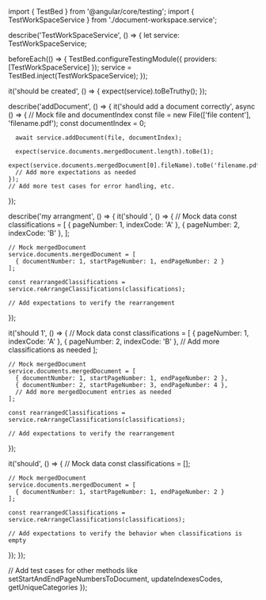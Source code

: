 import { TestBed } from '@angular/core/testing';
import { TestWorkSpaceService } from './document-workspace.service';

describe('TestWorkSpaceService', () => {
  let service: TestWorkSpaceService;

  beforeEach(() => {
    TestBed.configureTestingModule({
      providers: [TestWorkSpaceService]
    });
    service = TestBed.inject(TestWorkSpaceService);
  });

  it('should be created', () => {
    expect(service).toBeTruthy();
  });

  describe('addDocument', () => {
    it('should add a document correctly', async () => {
      // Mock file and documentIndex
      const file = new File(['file content'], 'filename.pdf');
      const documentIndex = 0;

      await service.addDocument(file, documentIndex);

      expect(service.documents.mergedDocument.length).toBe(1);
      expect(service.documents.mergedDocument[0].fileName).toBe('filename.pdf');
      // Add more expectations as needed
    });
    // Add more test cases for error handling, etc.
  });

describe('my arrangment', () => {
  it('should ', () => {
    // Mock data
    const classifications = [
      { pageNumber: 1, indexCode: 'A' },
      { pageNumber: 2, indexCode: 'B' },
    ];

    // Mock mergedDocument
    service.documents.mergedDocument = [
      { documentNumber: 1, startPageNumber: 1, endPageNumber: 2 }
    ];

    const rearrangedClassifications = service.reArrangeClassifications(classifications);

    // Add expectations to verify the rearrangement
  });

  it('should  1', () => {
    // Mock data
    const classifications = [
      { pageNumber: 1, indexCode: 'A' },
      { pageNumber: 2, indexCode: 'B' },
      // Add more classifications as needed
    ];

    // Mock mergedDocument
    service.documents.mergedDocument = [
      { documentNumber: 1, startPageNumber: 1, endPageNumber: 2 },
      { documentNumber: 2, startPageNumber: 3, endPageNumber: 4 },
      // Add more mergedDocument entries as needed
    ];

    const rearrangedClassifications = service.reArrangeClassifications(classifications);

    // Add expectations to verify the rearrangement
  });

  it('should', () => {
    // Mock data
    const classifications = [];

    // Mock mergedDocument
    service.documents.mergedDocument = [
      { documentNumber: 1, startPageNumber: 1, endPageNumber: 2 }
    ];

    const rearrangedClassifications = service.reArrangeClassifications(classifications);

    // Add expectations to verify the behavior when classifications is empty
  });
});


  // Add test cases for other methods like setStartAndEndPageNumbersToDocument, updateIndexesCodes, getUniqueCategories
});
